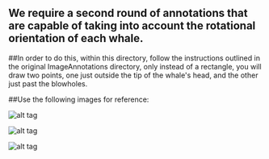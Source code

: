 ## We require a second round of annotations that are capable of taking into account the rotational orientation of each whale. 

##In order to do this, within this directory, follow the instructions outlined in the original ImageAnnotations directory, only instead of a rectangle, you will draw two points, one just outside the tip of the whale's head, and the other just past the blowholes.

##Use the following images for reference:

![alt tag](/ImageAnnotations2/marked_w_160.jpg)

![alt tag](/ImageAnnotations2/marked_w_316.jpg)

![alt tag](/ImageAnnotations2/marked_w_576.jpg)
